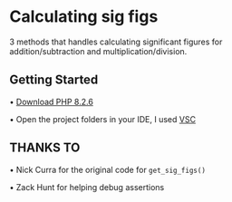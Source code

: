 # Calculating sig figs
3 methods that handles calculating significant figures for addition/subtraction and multiplication/division.

## Getting Started
• [Download PHP 8.2.6](https://www.php.net/downloads.php)

• Open the project folders in your IDE, I used [VSC](https://code.visualstudio.com/)

## THANKS TO
• Nick Curra for the original code for `get_sig_figs()`

• Zack Hunt for helping debug assertions
